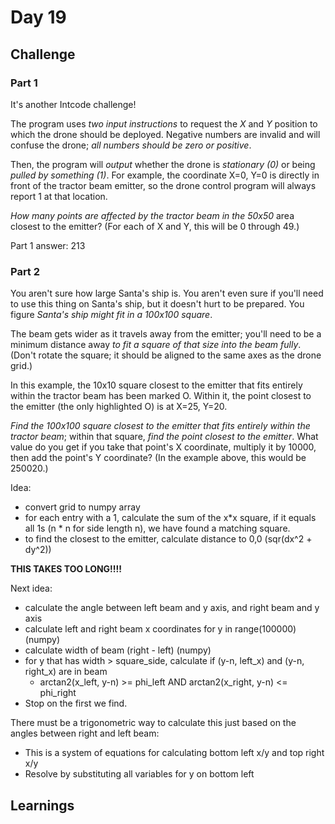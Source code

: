 # Day 19

## Challenge

### Part 1

It's another Intcode challenge!

The program uses _two input instructions_ to request the _X_ and _Y_ position to which the drone should be deployed. Negative numbers are invalid and will confuse the drone; _all numbers should be zero or positive_.

Then, the program will _output_ whether the drone is _stationary (0)_ or being _pulled by something (1)_. For example, the coordinate X=0, Y=0 is directly in front of the tractor beam emitter, so the drone control program will always report 1 at that location.

_How many points are affected by the tractor beam in the 50x50_ area closest to the emitter? (For each of X and Y, this will be 0 through 49.)

Part 1 answer: 213

### Part 2

You aren't sure how large Santa's ship is. You aren't even sure if you'll need to use this thing on Santa's ship, but it doesn't hurt to be prepared. You figure _Santa's ship might fit in a 100x100 square_.

The beam gets wider as it travels away from the emitter; you'll need to be a minimum distance away _to fit a square of that size into the beam fully_. (Don't rotate the square; it should be aligned to the same axes as the drone grid.)

In this example, the 10x10 square closest to the emitter that fits entirely within the tractor beam has been marked O. Within it, the point closest to the emitter (the only highlighted O) is at X=25, Y=20.

_Find the 100x100 square closest to the emitter that fits entirely within the tractor beam_; within that square, _find the point closest to the emitter_. What value do you get if you take that point's X coordinate, multiply it by 10000, then add the point's Y coordinate? (In the example above, this would be 250020.)

Idea:
- convert grid to numpy array
- for each entry with a 1, calculate the sum of the x*x square, if it equals all 1s (n * n for side length n), we have found a matching square.
- to find the closest to the emitter, calculate distance to 0,0 (sqr(dx^2 + dy^2))

**THIS TAKES TOO LONG!!!!**

Next idea:
- calculate the angle between left beam and y axis, and right beam and y axis
- calculate left and right beam x coordinates for y in range(100000) (numpy)
- calculate width of beam (right - left) (numpy)
- for y that has width > square_side, calculate if (y-n, left_x) and (y-n, right_x) are in beam
    - arctan2(x_left, y-n) >= phi_left AND arctan2(x_right, y-n) <= phi_right
- Stop on the first we find.

There must be a trigonometric way to calculate this just based on the angles between right and left beam:
- This is a system of equations for calculating bottom left x/y and top right x/y
- Resolve by substituting all variables for y on bottom left

## Learnings

